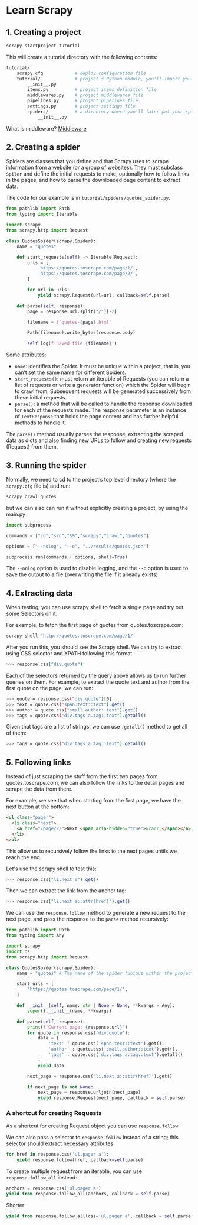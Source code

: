 # Learn Scrapy

## 1. Creating a project

```bash
scrapy startproject tutorial
```

This will create a tutorial directory with the following contents:

```bash
tutorial/
    scrapy.cfg            # deploy configuration file
    tutorial/             # project's Python module, you'll import your code from here
        __init__.py
        items.py          # project items definition file
        middlewares.py    # project middlewares file
        pipelines.py      # project pipelines file
        settings.py       # project settings file
        spiders/          # a directory where you'll later put your spiders
            __init__.py
```

What is middleware? [Middleware](https://docs.scrapy.org/en/latest/topics/spider-middleware.html)

## 2. Creating a spider

Spiders are classes that you define and that Scrapy uses to scrape information from a website (or a group of websites). They must subclass `Spiler` and define the initial requests to make, optionally how to follow links in the pages, and how to parse the downloaded page content to extract data.

The code for our example is in `tutorial/spiders/quotes_spider.py`.

```python
from pathlib import Path
from typing import Iterable

import scrapy
from scrapy.http import Request

class QuotesSpider(scrapy.Spider):
    name = "quotes"

    def start_requests(self) -> Iterable[Request]:
        urls = [
            'https://quotes.toscrape.com/page/1/',
            'https://quotes.toscrape.com/page/2/',
        ]

        for url in urls:
            yield scrapy.Request(url=url, callback=self.parse)

    def parse(self, response):
        page = response.url.split("/")[-2]

        filename = f'quotes-{page}.html'

        Path(filename).write_bytes(response.body)

        self.log(f'Saved file {filename}')
```

Some attributes:

- `name`: identifies the Spider. It must be unique within a project, that is, you can’t set the same name for different Spiders.
- `start_requests()`: must return an iterable of Requests (you can return a list of requests or write a generator function) which the Spider will begin to crawl from. Subsequent requests will be generated successively from these initial requests.
- `parse()`: a method that will be called to handle the response downloaded for each of the requests made. The response parameter is an instance of `TextResponse` that holds the page content and has further helpful methods to handle it.

The `parse()` method usually parses the response, extracting the scraped data as dicts and also finding new URLs to follow and creating new requests (Request) from them.

## 3. Running the spider

Normally, we need to cd to the project’s top level directory (where the `scrapy.cfg` file is) and run:

```bash
scrapy crawl quotes
```

but we can also can run it without explicitly creating a project, by using the main.py

```python
import subprocess

commands = ["cd","src","&&","scrapy","crawl","quotes"]

options = ["--nolog", "--o", "../results/quotes.json"]

subprocess.run(commands + options, shell=True)
```

The `--nolog` option is used to disable logging, and the `--o` option is used to save the output to a file (overwriting the file if it already exists)

## 4. Extracting data

When testing, you can use scrapy shell to fetch a single page and try out some Selectors on it:

For example, to fetch the first page of quotes from quotes.toscrape.com:

```bash
scrapy shell 'http://quotes.toscrape.com/page/1/'
```

After you run this, you should see the Scrapy shell. We can try to extract using CSS selector and XPATH following this format

```bash
>>> response.css("div.quote")
```

Each of the selectors returned by the query above allows us to run further queries on them. For example, to extract the quote text and author from the first quote on the page, we can run:

```bash
>>> quote = response.css("div.quote")[0]
>>> text = quote.css("span.text::text").get()
>>> author = quote.css("small.author::text").get()
>>> tags = quote.css("div.tags a.tag::text").getall()
```

Given that tags are a list of strings, we can use `.getall()` method to get all of them:

```bash
>>> tags = quote.css("div.tags a.tag::text").getall()
```

## 5. Following links

Instead of just scraping the stuff from the first two pages from quotes.toscrape.com, we can also follow the links to the detail pages and scrape the data from there.

For example, we see that when starting from the first page, we have the next button at the bottom:

```html
<ul class="pager">
  <li class="next">
    <a href="/page/2/">Next <span aria-hidden="true">&rarr;</span></a>
  </li>
</ul>
```

This allow us to recursively follow the links to the next pages untils we reach the end.

Let's use the scrapy shell to test this:

```bash
>>> response.css("li.next a").get()
```

Then we can extract the link from the anchor tag:

```bash
>>> response.css("li.next a::attr(href)").get()
```

We can use the `response.follow` method to generate a new request to the next page, and pass the response to the `parse` method recursively:

```python
from pathlib import Path
from typing import Any

import scrapy
import os
from scrapy.http import Request

class QuotesSpider(scrapy.Spider):
    name = "quotes" # The name of the spider (unique within the project)

    start_urls = [
        'https://quotes.toscrape.com/page/1/',
    ]

    def __init__(self, name: str | None = None, **kwargs = Any):
        super().__init__(name, **kwargs)

    def parse(self, response):
        print(f'Current page: {response.url}')
        for quote in response.css('div.quote'):
            data = {
                'text' : qoute.css('span.text::text').get(),
                'author' : quote.css('small.author::text').get(),
                'tags' : qoute.css('div.tags a.tag::text').getall()
            }
            yield data

        next_page = response.css('li.next a::attr(href)').get()

        if next_page is not None:
            next_page = response.urljoin(next_page)
            yield response.Request(next_page, callback = self.parse)

```

### A shortcut for creating Requests

As a shortcut for creating Request object you can use `response.follow`

We can also pass a selector to `response.follow` instead of a string; this selector should extract necessary attributes:

```python
for href in response.css('ul.pager a'):
    yield response.follow(href, callback=self.parse)
```

To create multiple request from an iterable, you can use `response.follow_all` instead:

```python
anchors = response.css('ul.pager a')
yield from response.follow_all(anchors, callback = self.parse)
```

Shorter

```python
yield from response.follow_all(css='ul.pager a', callback = self.parse)
```
